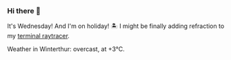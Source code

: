 ### Hi there :wave:

It's Wednesday! And I'm on holiday! :desert_island: I might be finally adding refraction to my [terminal raytracer](https://github.com/bewuethr/bash-raytracer).

Weather in Winterthur: overcast, at +3°C.
